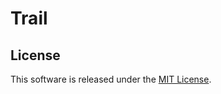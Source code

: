 Trail
=====

License
-------

This software is released under the [MIT License](http://www.opensource.org/licenses/MIT).
